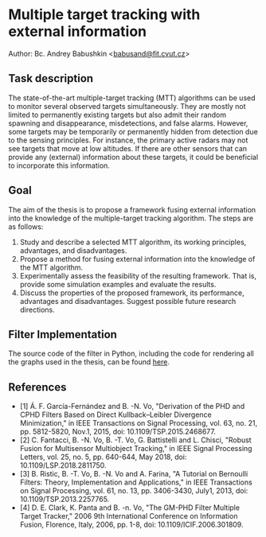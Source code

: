 # Multiple target tracking with external information

Author: Bc. Andrey Babushkin \<babusand@fit.cvut.cz\>

## Task description

The state-of-the-art multiple-target tracking (MTT) algorithms can be used to monitor several observed targets simultaneously. They are mostly not limited to permanently existing targets but also admit their random spawning and disappearance, misdetections, and false alarms. However, some targets may be temporarily or permanently hidden from detection due to the sensing principles. For instance, the primary active radars may not see targets that move at low altitudes. If there are other sensors that can provide any (external) information about these targets, it could be beneficial to incorporate this information.

## Goal

The aim of the thesis is to propose a framework fusing external information into the knowledge of the multiple-target tracking algorithm. The steps are as follows:

1. Study and describe a selected MTT algorithm, its working principles, advantages, and disadvantages.
2. Propose a method for fusing external information into the knowledge of the MTT algorithm.
3. Experimentally assess the feasibility of the resulting framework. That is, provide some simulation examples and evaluate the results.
4. Discuss the properties of the proposed framework, its performance, advantages and disadvantages. Suggest possible future research directions.

## Filter Implementation

The source code of the filter in Python, including the code for rendering all the graphs used in the thesis, can be found [here](https://github.com/mannannlegur/gmphd-fusion).

## References

- \[1\] Á. F. García-Fernández and B. -N. Vo, "Derivation of the PHD and CPHD Filters Based on Direct Kullback–Leibler Divergence Minimization," in IEEE Transactions on Signal Processing, vol. 63, no. 21, pp. 5812-5820, Nov.1, 2015, doi: 10.1109/TSP.2015.2468677.
- \[2\] C. Fantacci, B. -N. Vo, B. -T. Vo, G. Battistelli and L. Chisci, "Robust Fusion for Multisensor Multiobject Tracking," in IEEE Signal Processing Letters, vol. 25, no. 5, pp. 640-644, May 2018, doi: 10.1109/LSP.2018.2811750.
- \[3\] B. Ristic, B. -T. Vo, B. -N. Vo and A. Farina, "A Tutorial on Bernoulli Filters: Theory, Implementation and Applications," in IEEE Transactions on Signal Processing, vol. 61, no. 13, pp. 3406-3430, July1, 2013, doi: 10.1109/TSP.2013.2257765.
- \[4\] D. E. Clark, K. Panta and B. -n. Vo, "The GM-PHD Filter Multiple Target Tracker," 2006 9th International Conference on Information Fusion, Florence, Italy, 2006, pp. 1-8, doi: 10.1109/ICIF.2006.301809.
